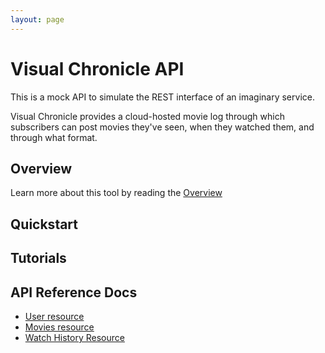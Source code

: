 ```yaml
---
layout: page
---
```


# Visual Chronicle API

This is a mock API to simulate the REST interface of an imaginary service.

Visual Chronicle provides a cloud-hosted movie log through which subscribers can post movies they've seen, when they watched them, and through what format.

## Overview

Learn more about this tool by reading the [Overview](overview.md)

## Quickstart

## Tutorials

## API Reference Docs

* [User resource](\api\user.md)
* [Movies resource](\api\movies.md)
* [Watch History Resource](\api\watch-history.md)